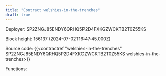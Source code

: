 ```yaml
---
title: "Contract welshies-in-the-trenches"
draft: true
---
```

Deployer: SP2ZNGJ85ENDY6QRHQ5P2D4FXKGZWCKTB2T0Z55KS


 



Block height: 156137 (2024-07-02T16:47:45.000Z)

Source code: {{<contractref "welshies-in-the-trenches" SP2ZNGJ85ENDY6QRHQ5P2D4FXKGZWCKTB2T0Z55KS welshies-in-the-trenches>}}

Functions:



